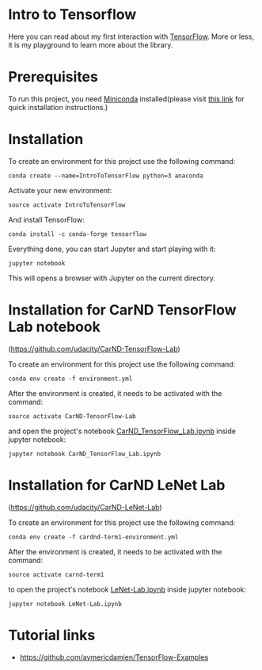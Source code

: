# Intro to Tensorflow
Here you can read about my first interaction with [TensorFlow](https://www.tensorflow.org/). More or less, it is my playground to learn more about the library.

# Prerequisites

To run this project, you need [Miniconda](https://conda.io/miniconda.html) installed(please visit [this link](https://conda.io/docs/install/quick.html) for quick installation instructions.)

# Installation
To create an environment for this project use the following command:

```
conda create --name=IntroToTensorFlow python=3 anaconda
```

Activate your new environment:

```
source activate IntroToTensorFlow
```

And install TensorFlow:

```
conda install -c conda-forge tensorflow
```

Everything done, you can start Jupyter and start playing with it:

```
jupyter notebook
```

This will opens a browser with Jupyter on the current directory.

# Installation for CarND TensorFlow Lab notebook
(https://github.com/udacity/CarND-TensorFlow-Lab)

To create an environment for this project use the following command:

```
conda env create -f environment.yml
```

After the environment is created, it needs to be activated with the command:

```
source activate CarND-TensorFlow-Lab
```
and open the project's notebook [CarND_TensorFlow_Lab.ipynb](CarND_TensorFlow_Lab.ipynb) inside jupyter notebook:

```
jupyter notebook CarND_TensorFlow_Lab.ipynb
```

# Installation for CarND LeNet Lab
(https://github.com/udacity/CarND-LeNet-Lab)

To create an environment for this project use the following command:

```
conda env create -f cardnd-term1-environment.yml
```

After the environment is created, it needs to be activated with the command:

```
source activate carnd-term1
```

to open the project's notebook [LeNet-Lab.ipynb](LeNet-Lab.ipynb) inside jupyter notebook:

```
jupyter notebook LeNet-Lab.ipynb
```


# Tutorial links

- https://github.com/aymericdamien/TensorFlow-Examples
